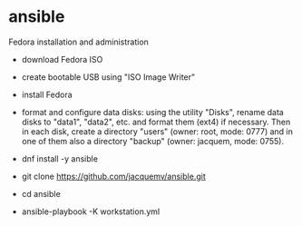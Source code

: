 # ansible
Fedora installation and administration

- download Fedora ISO

- create bootable USB using "ISO Image Writer"

- install Fedora

- format and configure data disks: using the utility "Disks", rename data disks to "data1", "data2", etc. and format them (ext4) if necessary. 
Then in each disk, create a directory "users" (owner: root, mode: 0777) and in one of them also a directory "backup" (owner: jacquem, mode: 0755).

- dnf install -y ansible

- git clone https://github.com/jacquemv/ansible.git

- cd ansible

- ansible-playbook -K workstation.yml

